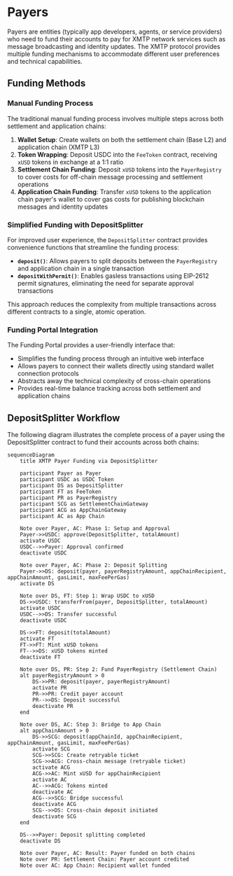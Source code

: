 # Payers

Payers are entities (typically app developers, agents, or service providers) who need to fund their accounts to pay for XMTP network services such as message broadcasting and identity updates. The XMTP protocol provides multiple funding mechanisms to accommodate different user preferences and technical capabilities.

## Funding Methods

### Manual Funding Process

The traditional manual funding process involves multiple steps across both settlement and application chains:

1. **Wallet Setup**: Create wallets on both the settlement chain (Base L2) and application chain (XMTP L3)
2. **Token Wrapping**: Deposit USDC into the `FeeToken` contract, receiving `xUSD` tokens in exchange at a 1:1 ratio
3. **Settlement Chain Funding**: Deposit `xUSD` tokens into the `PayerRegistry` to cover costs for off-chain message processing and settlement operations
4. **Application Chain Funding**: Transfer `xUSD` tokens to the application chain payer's wallet to cover gas costs for publishing blockchain messages and identity updates

### Simplified Funding with DepositSplitter

For improved user experience, the `DepositSplitter` contract provides convenience functions that streamline the funding process:

- **`deposit()`**: Allows payers to split deposits between the `PayerRegistry` and application chain in a single transaction
- **`depositWithPermit()`**: Enables gasless transactions using EIP-2612 permit signatures, eliminating the need for separate approval transactions

This approach reduces the complexity from multiple transactions across different contracts to a single, atomic operation.

### Funding Portal Integration

The Funding Portal provides a user-friendly interface that:

- Simplifies the funding process through an intuitive web interface
- Allows payers to connect their wallets directly using standard wallet connection protocols
- Abstracts away the technical complexity of cross-chain operations
- Provides real-time balance tracking across both settlement and application chains

## DepositSplitter Workflow

The following diagram illustrates the complete process of a payer using the DepositSplitter contract to fund their accounts across both chains:

```mermaid
sequenceDiagram
    title XMTP Payer Funding via DepositSplitter

    participant Payer as Payer
    participant USDC as USDC Token
    participant DS as DepositSplitter
    participant FT as FeeToken
    participant PR as PayerRegistry
    participant SCG as SettlementChainGateway
    participant ACG as AppChainGateway
    participant AC as App Chain

    Note over Payer, AC: Phase 1: Setup and Approval
    Payer->>USDC: approve(DepositSplitter, totalAmount)
    activate USDC
    USDC-->>Payer: Approval confirmed
    deactivate USDC

    Note over Payer, AC: Phase 2: Deposit Splitting
    Payer->>DS: deposit(payer, payerRegistryAmount, appChainRecipient, appChainAmount, gasLimit, maxFeePerGas)
    activate DS

    Note over DS, FT: Step 1: Wrap USDC to xUSD
    DS->>USDC: transferFrom(payer, DepositSplitter, totalAmount)
    activate USDC
    USDC-->>DS: Transfer successful
    deactivate USDC

    DS->>FT: deposit(totalAmount)
    activate FT
    FT->>FT: Mint xUSD tokens
    FT-->>DS: xUSD tokens minted
    deactivate FT

    Note over DS, PR: Step 2: Fund PayerRegistry (Settlement Chain)
    alt payerRegistryAmount > 0
        DS->>PR: deposit(payer, payerRegistryAmount)
        activate PR
        PR->>PR: Credit payer account
        PR-->>DS: Deposit successful
        deactivate PR
    end

    Note over DS, AC: Step 3: Bridge to App Chain
    alt appChainAmount > 0
        DS->>SCG: deposit(appChainId, appChainRecipient, appChainAmount, gasLimit, maxFeePerGas)
        activate SCG
        SCG->>SCG: Create retryable ticket
        SCG->>ACG: Cross-chain message (retryable ticket)
        activate ACG
        ACG->>AC: Mint xUSD for appChainRecipient
        activate AC
        AC-->>ACG: Tokens minted
        deactivate AC
        ACG-->>SCG: Bridge successful
        deactivate ACG
        SCG-->>DS: Cross-chain deposit initiated
        deactivate SCG
    end

    DS-->>Payer: Deposit splitting completed
    deactivate DS

    Note over Payer, AC: Result: Payer funded on both chains
    Note over PR: Settlement Chain: Payer account credited
    Note over AC: App Chain: Recipient wallet funded
```
